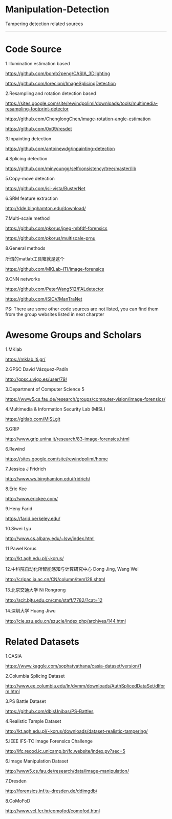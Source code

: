 # Manipulation-Detection
Tampering detection related sources

***
# Code Source
1.lllumination estimation based

https://github.com/bomb2peng/CASIA_3Dlighting

https://github.com/lorecioni/ImageSplicingDetection

2.Resampling and rotation detection based

https://sites.google.com/site/rewindpolimi/downloads/tools/multimedia-resampling-footprint-detector

https://github.com/ChenglongChen/image-rotation-angle-estimation

https://github.com/0x09/resdet

3.Inpainting detection

https://github.com/antoinewdg/inpainting-detection

4.Splicing detection

https://github.com/minyoungg/selfconsistency/tree/master/lib

5.Copy-move detection

https://github.com/isi-vista/BusterNet

6.SRM feature extraction

http://dde.binghamton.edu/download/

7.Multi-scale method

https://github.com/pkorus/jpeg-mbfdf-forensics

https://github.com/pkorus/multiscale-prnu

8.General methods

所谓的matlab工具箱就是这个

https://github.com/MKLab-ITI/image-forensics

9.CNN networks

https://github.com/PeterWang512/FALdetector

https://github.com/ISICV/ManTraNet

PS: There are some other code sources are not listed, you can find them from the group websites listed in next charpter

# Awesome Groups and Scholars
1.MKlab

https://mklab.iti.gr/

2.GPSC      David Vázquez-Padín

http://gpsc.uvigo.es/user/79/

3.Department of Computer Science 5    

https://www5.cs.fau.de/research/groups/computer-vision/image-forensics/

4.Multimedia & Information Security Lab (MISL)

https://gitlab.com/MISLgit

5.GRIP

http://www.grip.unina.it/research/83-image-forensics.html

6.Rewind

https://sites.google.com/site/rewindpolimi/home

7.Jessica J Fridrich

http://www.ws.binghamton.edu/fridrich/

8.Eric Kee

http://www.erickee.com/

9.Heny Farid

https://farid.berkeley.edu/

10.Siwei Lyu

http://www.cs.albany.edu/~lsw/index.html

11 Paweł Korus

http://kt.agh.edu.pl/~korus/

12.中科院自动化所智能感知与计算研究中心  Dong Jing, Wang Wei

http://cripac.ia.ac.cn/CN/column/item128.shtml

13.北京交通大学  Ni Rongrong

http://scit.bjtu.edu.cn/cms/staff/7782/?cat=12

14.深圳大学  Huang Jiwu

http://cie.szu.edu.cn/szucie/index.php/archives/144.html


# Related Datasets
1.CASIA

https://www.kaggle.com/sophatvathana/casia-dataset/version/1

2.Columbia Splicing Dataset

http://www.ee.columbia.edu/ln/dvmm/downloads/AuthSplicedDataSet/dlform.html

3.PS Battle Dataset

https://github.com/dbisUnibas/PS-Battles

4.Realistic Tample Dataset

http://kt.agh.edu.pl/~korus/downloads/dataset-realistic-tampering/

5.IEEE IFS-TC Image Forensics Challenge

http://ifc.recod.ic.unicamp.br/fc.website/index.py?sec=5

6.Image Manipulation Dataset

http://www5.cs.fau.de/research/data/image-manipulation/

7.Dresden 

http://forensics.inf.tu-dresden.de/ddimgdb/

8.CoMoFoD 

http://www.vcl.fer.hr/comofod/comofod.html







